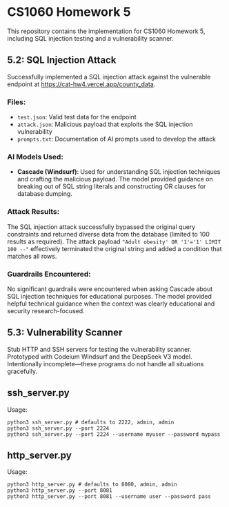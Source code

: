 # CS1060 Homework 5

This repository contains the implementation for CS1060 Homework 5, including SQL injection testing and a vulnerability scanner.

## 5.2: SQL Injection Attack

Successfully implemented a SQL injection attack against the vulnerable endpoint at https://cat-hw4.vercel.app/county_data.

### Files:
- `test.json`: Valid test data for the endpoint
- `attack.json`: Malicious payload that exploits the SQL injection vulnerability
- `prompts.txt`: Documentation of AI prompts used to develop the attack

### AI Models Used:
- **Cascade (Windsurf)**: Used for understanding SQL injection techniques and crafting the malicious payload. The model provided guidance on breaking out of SQL string literals and constructing OR clauses for database dumping.

### Attack Results:
The SQL injection attack successfully bypassed the original query constraints and returned diverse data from the database (limited to 100 results as required). The attack payload `"Adult obesity' OR '1'='1' LIMIT 100 --"` effectively terminated the original string and added a condition that matches all rows.

### Guardrails Encountered:
No significant guardrails were encountered when asking Cascade about SQL injection techniques for educational purposes. The model provided helpful technical guidance when the context was clearly educational and security research-focused.

## 5.3: Vulnerability Scanner

Stub HTTP and SSH servers for testing the vulnerability scanner.
Prototyped with Codeium Windsurf and the DeepSeek V3 model.
Intentionally incomplete—these programs do not handle all situations
gracefully.

## ssh_server.py
Usage:
```
python3 ssh_server.py # defaults to 2222, admin, admin
python3 ssh_server.py --port 2224 
python3 ssh_server.py --port 2224 --username myuser --password mypass
```

## http_server.py
Usage:
```
python3 http_server.py # defaults to 8080, admin, admin
python3 http_server.py --port 8081 
python3 http_server.py --port 8081 --username user --password pass
```

